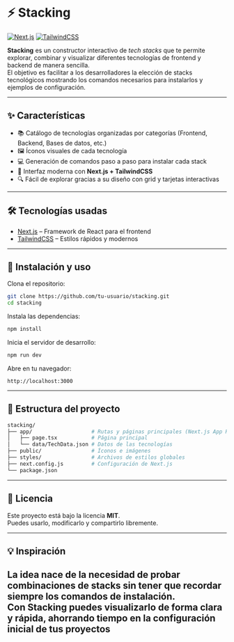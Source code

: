 # ⚡ Stacking

[![Next.js](https://img.shields.io/badge/Next.js-13-black?style=flat&logo=next.js)](https://nextjs.org/) 
[![TailwindCSS](https://img.shields.io/badge/TailwindCSS-3-38bdf8?style=flat&logo=tailwindcss)](https://tailwindcss.com/) 

**Stacking** es un constructor interactivo de *tech stacks* que te permite explorar, combinar y visualizar diferentes tecnologías de frontend y backend de manera sencilla.  
El objetivo es facilitar a los desarrolladores la elección de stacks tecnológicos mostrando los comandos necesarios para instalarlos y ejemplos de configuración.

---

## ✨ Características

- 📚 Catálogo de tecnologías organizadas por categorías (Frontend, Backend, Bases de datos, etc.)
- 🖼️ Íconos visuales de cada tecnología
- 💻 Generación de comandos paso a paso para instalar cada stack
- 🎨 Interfaz moderna con **Next.js + TailwindCSS**
- 🔍 Fácil de explorar gracias a su diseño con grid y tarjetas interactivas

---

## 🛠️ Tecnologías usadas

- [Next.js](https://nextjs.org/) – Framework de React para el frontend
- [TailwindCSS](https://tailwindcss.com/) – Estilos rápidos y modernos
---

## 🚀 Instalación y uso

Clona el repositorio:

```bash
git clone https://github.com/tu-usuario/stacking.git
cd stacking
```

Instala las dependencias:

```bash
npm install
```

Inicia el servidor de desarrollo:

```bash
npm run dev
```

Abre en tu navegador:

```
http://localhost:3000
```

---

## 📂 Estructura del proyecto

```bash
stacking/
├── app/                   # Rutas y páginas principales (Next.js App Router)
│   ├── page.tsx           # Página principal
│   └── data/TechData.json # Datos de las tecnologías
├── public/                # Íconos e imágenes
├── styles/                # Archivos de estilos globales
├── next.config.js         # Configuración de Next.js
└── package.json
```

---

## 📄 Licencia

Este proyecto está bajo la licencia **MIT**.  
Puedes usarlo, modificarlo y compartirlo libremente.

---


## 💡 Inspiración
La idea nace de la necesidad de probar combinaciones de stacks sin tener que recordar siempre los comandos de instalación.  
Con **Stacking** puedes visualizarlo de forma clara y rápida, ahorrando tiempo en la configuración inicial de tus proyectos
---
